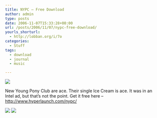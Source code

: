 ```yaml
---
title: NYPC – Free Download
author: admin
type: posts
date: 2006-11-07T15:33:28+00:00
url: /posts/2006/11/07/nypc-free-download/
yourls_shorturl:
  - http://lobban.org/i/7o
categories:
  - Stuff
tags:
  - download
  - journal
  - music

---
```

![][1]

New Young Pony Club are ace. Their single Ice Cream is ace. It was in an Intel ad, but that’s not the point. Get it free here &#8211; <a href="http://www.hyperlaunch.com/nypc/" target="_blank">http://www.hyperlaunch.com/nypc/</a>

<div class="feedflare">
  <a href="http://feeds.feedburner.com/~f/nonimage?a=GD4Uz2wQ"><img src="https://feeds.feedburner.com/~f/nonimage?i=GD4Uz2wQ" /></a> <a href="http://feeds.feedburner.com/~f/nonimage?a=NW9YbXJL"><img src="https://feeds.feedburner.com/~f/nonimage?i=NW9YbXJL" /></a>
</div>

 [1]: http://lobban.org/wp-content/uploads/2011/06/nypc_01.jpg